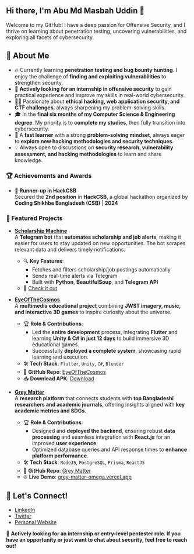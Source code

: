 ## Hi there, I'm Abu Md Masbah Uddin 👋

Welcome to my GitHub! I have a deep passion for Offensive Security, and I thrive on learning about penetration testing, uncovering vulnerabilities, and exploring all facets of cybersecurity.

## 🚀 About Me  

- 🔥 Currently learning **penetration testing and bug bounty hunting**. I enjoy the challenge of **finding and exploiting vulnerabilities** to strengthen security.  
- 🎯 **Actively looking for an internship in offensive security** to gain practical experience and improve my skills in real-world cybersecurity.  
- 🏴‍☠️ Passionate about **ethical hacking, web application security, and CTF challenges**, always sharpening my problem-solving skills.  
- 🎓 In the **final six months of my Computer Science & Engineering degree**. My priority is to **complete my studies**, then fully transition into cybersecurity.  
- 🚀 A **fast learner** with a strong **problem-solving mindset**, always eager to **explore new hacking methodologies and security techniques**.  
- 💡 Always open to discussions on **security research, vulnerability assessment, and hacking methodologies** to learn and share knowledge.  

<!-- - 🎓 Planning to pursue a master's degree in cybersecurity, focusing on advanced offensive security techniques. 
- 🌱 Aspiring to earn my OSCP certification in the future, although I'm not focusing on it just yet. -->
### 🏆 Achievements and Awards

- 🥈 **Runner-up in HackCSB**  
  Secured the **2nd position** in **HackCSB**, a global hackathon organized by **Coding Shikhbe Bangladesh (CSB)** | **2024**

### 🚀 Featured Projects
- **[Scholarship Machine](https://github.com/ma5bah/scholarship_job_alert)**  
  A **Telegram bot** that **automates scholarship and job alerts**, making it easier for users to stay updated on new opportunities. The bot scrapes relevant data and delivers timely notifications.  
  - 🔍 **Key Features**:  
    - Fetches and filters scholarship/job postings automatically  
    - Sends real-time alerts via Telegram  
    - Built with **Python**, **BeautifulSoup**, and **Telegram API**  
  - 🔗 [Check it out](https://github.com/ma5bah/scholarship_job_alert)  
- **[EyeOfTheCosmos](https://github.com/ma5bah/EyeOfTheCosmos)**  
  A **multimedia educational project** combining **JWST imagery, music, and interactive 3D games** to inspire curiosity about the universe.  
  - 🏆 **Role & Contributions**:  
    - Led the **entire development** process, integrating **Flutter** and learning **Unity & C# in just 12 days** to build immersive 3D educational games.  
    - Successfully **deployed a complete system**, showcasing rapid learning and execution.  
  - 🛠 **Tech Stack**: `Flutter`, `Unity`, `C#`, `Blender`  
  - 🔗 **GitHub Repo**: [EyeOfTheCosmos](https://github.com/ma5bah/EyeOfTheCosmos)  
  - 📥 **Download APK**: [Download](https://github.com/ma5bah/EyeOfTheCosmos/releases/download/v1.0.0/TeamArtemisUpdated.apk)  

- **[Grey Matter](https://github.com/ma5bah/GreyMatterFrontend)**  
  A **research platform** that connects students with **top Bangladeshi researchers and academic journals**, offering insights aligned with **key academic metrics and SDGs**.  
  - 🏆 **Role & Contributions**:  
    - Designed and **deployed the backend**, ensuring robust **data processing** and seamless integration with **React.js** for an improved **user experience**.  
    - Optimized database queries and API response times to **enhance platform performance**.  
  - 🛠 **Tech Stack**: `NodeJS`, `PostgreSQL`, `Prisma`, `ReactJS`  
  - 🔗 **GitHub Repo**: [Grey Matter](https://github.com/ma5bah/GreyMatterFrontend)  
  - 🌐 **Live Demo**: [grey-matter-omega.vercel.app](https://grey-matter-omega.vercel.app)



## 🔗 Let's Connect!

- [LinkedIn](https://www.linkedin.com/in/ma5bah/)
- [Twitter](https://www.twitter.com/ma5bah)
- [Personal Website](https://www.ma5bah.com)

🚀 **Actively looking for an internship or entry-level pentester role. If you have an opportunity or just want to chat about security, feel free to reach out!**  


<!--
**ma5bah/ma5bah** is a ✨ _special_ ✨ repository because its `README.md` (this file) appears on your GitHub profile.

Here are some ideas to get you started:

- 🔭 I’m currently working on ...
- 🌱 I’m currently learning ...
- 👯 I’m looking to collaborate on ...
- 🤔 I’m looking for help with ...
- 💬 Ask me about ...
- 📫 How to reach me: ...
- 😄 Pronouns: ...
- ⚡ Fun fact: ...
-->
